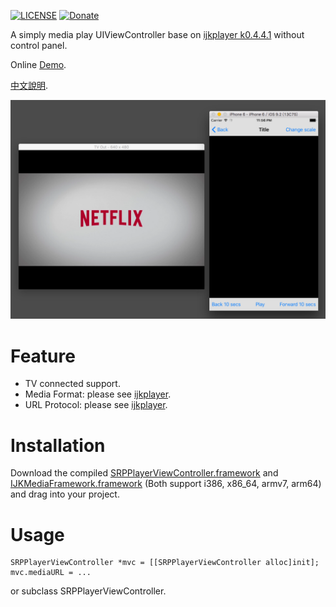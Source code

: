 [![LICENSE](https://img.shields.io/badge/License-MIT-green.svg?style=flat-square)](LICENSE)
[![Donate](https://img.shields.io/badge/Donate-PayPal-yellow.svg?style=flat-square)](https://www.paypal.com/cgi-bin/webscr?cmd=_s-xclick&hosted_button_id=LC58N7VZUST5N)


A simply media play UIViewController base on [ijkplayer k0.4.4.1][1] without control panel.

Online [Demo][2].

[中文說明][3].

![](README/1.png)


# Feature
- TV connected support.
- Media Format: please see [ijkplayer][4].
- URL Protocol: please see [ijkplayer][4].


# Installation
Download the compiled [SRPPlayerViewController.framework][5] and [IJKMediaFramework.framework][6] (Both support i386, x86_64, armv7, arm64) and drag into your project.


# Usage
```objC
SRPPlayerViewController *mvc = [[SRPPlayerViewController alloc]init];
mvc.mediaURL = ...
```

or subclass SRPPlayerViewController.






[1]: https://github.com/Bilibili/ijkplayer/releases/tag/k0.4.4.1 "k0.4.4.1"
[2]: https://appetize.io/app/kekyum7wkdtpgn0er6kdnwztk0 "Demo"
[3]: README_TW.md
[4]: https://github.com/Bilibili/ijkplayer "ijkplayer"
[5]: https://github.com/shinrenpan/SRPPlayerViewController/releases/download/1.0.0/SRPPlayerViewController.framework.zip "Release"
[6]: https://www.dropbox.com/s/f5s5pggji98p4hi/IJKMediaFramework.framework_k0.4.4.1.zip?dl=0 "IJKMediaFramework"
